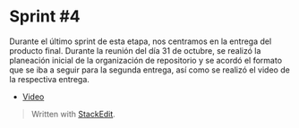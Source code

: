 ﻿# Sprint #4 

Durante el último sprint de esta etapa, nos centramos en la entrega del producto final. 
Durante la reunión del día 31 de octubre, se realizó la planeación inicial de la organización de repositorio y se acordó el formato que se iba a seguir para la segunda entrega, así como se realizó el video de la respectiva entrega. 

- [Video]() 
> Written with [StackEdit](https://stackedit.io/).
